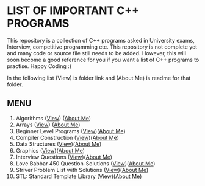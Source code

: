 # LIST OF IMPORTANT C++ PROGRAMS

This repository is a collection of C++ programs asked in University exams, Interview, competitive programming etc. This repository is not complete yet and many code or source file still needs to be added. However, this will soon become a good reference for you if you want a list of C++ programs to practise. Happy Coding :)

In the following list (View) is folder link and (About Me) is readme for that folder.

## MENU

1. Algorithms ([View](https://github.com/swati-gwc/Cpp-programs/tree/master/Algorithms)) ([About Me](https://github.com/swati-gwc/Cpp-programs/blob/master/Algorithms/Algorithms_ReadMe.md))
2. Arrays ([View](https://github.com/swati-gwc/Cpp-programs/tree/master/Arrays)) ([About Me](https://github.com/swati-gwc/Cpp-programs/blob/master/Arrays/Arrays_ReadMe.md))
3. Beginner Level Programs ([View](https://github.com/swati-gwc/Cpp-programs/tree/master/Beginner%20practise%20programs%20in%20Cpp))([About Me](https://github.com/swati-gwc/Cpp-programs/blob/master/Beginner%20practise%20programs%20in%20Cpp/BeginnerPrograms_ReadMe.md))
4. Compiler Construction ([View](https://github.com/swati-gwc/Cpp-programs/tree/master/Compiler%20Construction))([About Me](https://github.com/swati-gwc/Cpp-programs/blob/master/Compiler%20Construction/CompilerConstruction_ReadMe.md))
5. Data Structures ([View](https://github.com/swati-gwc/Cpp-programs/tree/master/Data%20Structures))([About Me](https://github.com/swati-gwc/Cpp-programs/blob/master/Data%20Structures/DS_ReadMe.md))
6. Graphics ([View](https://github.com/swati-gwc/Cpp-programs/tree/master/Graphics%20in%20Cpp))([About Me](https://github.com/swati-gwc/Cpp-programs/blob/master/Graphics%20in%20Cpp/Graphics_ReadMe.md))
7. Interview Questions ([View](https://github.com/swati-gwc/Cpp-programs/tree/master/Interview%20Questions))([About Me](https://github.com/swati-gwc/Cpp-programs/blob/master/Interview%20Questions/InterviewQues_ReadMe.md))
8. Love Babbar 450 Question-Solutions ([View](https://github.com/swati-gwc/Cpp-programs/tree/master/Love%20Babbar%20450%20ques%20solutions))([About Me](https://github.com/swati-gwc/Cpp-programs/blob/master/Love%20Babbar%20450%20ques%20solutions/450Ques_ReadMe.md))
9. Striver Problem List with Solutions ([View](https://github.com/swati-gwc/Cpp-programs/tree/master/Striver%20List%20solutions))([About Me](https://github.com/swati-gwc/Cpp-programs/blob/master/Striver%20List%20solutions/StriverList_ReadMe.md))
10. STL: Standard Template Library ([View](https://github.com/swati-gwc/Cpp-programs/tree/master/stl))([About Me](https://github.com/swati-gwc/Cpp-programs/blob/master/stl/STL_ReadMe.md))



